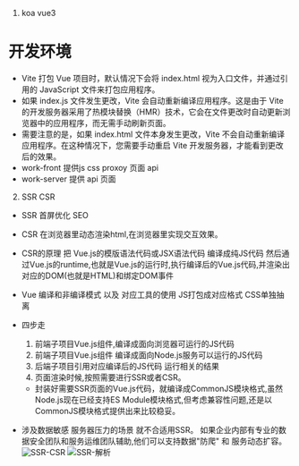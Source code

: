 1. koa vue3
#  开发环境
* Vite 打包 Vue 项目时，默认情况下会将 index.html 视为入口文件，并通过引用的 JavaScript 文件来打包应用程序。
* 如果 index.js 文件发生更改，Vite 会自动重新编译应用程序。这是由于 Vite 的开发服务器采用了热模块替换（HMR）技术，它会在文件更改时自动更新浏览器中的应用程序，而无需手动刷新页面。
* 需要注意的是，如果 index.html 文件本身发生更改，Vite 不会自动重新编译应用程序。在这种情况下，您需要手动重启 Vite 开发服务器，才能看到更改后的效果。
* work-front 提供js css  proxoy   页面 api
* work-server 提供 api  页面

2. SSR CSR
* SSR 首屏优化 SEO
* CSR 在浏览器里动态渲染html,在浏览器里实现交互效果。

* CSR的原理 把 Vue.js的模版语法代码或JSX语法代码 编译成纯JS代码 然后通过Vue.js的runtime,也就是Vue.js的运行时,执行编译后的Vue.js代码,并渲染出对应的DOM(也就是HTML)和绑定DOM事件


* Vue 编译和非编译模式 以及 对应工具的使用 JS打包成对应格式 CSS单独抽离

* 四步走
    1. 前端子项目Vue.js组件,编译成面向浏览器可运行的JS代码
    2. 前端子项目Vue.js组件 编译成面向Node.js服务可以运行的JS代码
    3. 后端子项目引用对应编译后的JS代码 运行相关的结果
    4. 页面渲染时候,按照需要进行SSR或者CSR。

    * 封装好需要SSR页面的Vue.js代码，就编译成CommonJS模块格式,虽然Node.js现在已经支持ES Module模块格式,但考虑兼容性问题,还是以CommonJS模块格式提供出来比较稳妥。

* 涉及数据敏感 服务器压力的场景 就不合适用SSR。 如果企业内部有专业的数据安全团队和服务运维团队辅助,他们可以支持数据"防爬" 和 服务动态扩容。
    ![SSR-CSR](https://static001.geekbang.org/resource/image/0e/21/0ed73dfe29365a3d17bb10d5d1b0be21.jpg?wh=1920x1080)
    ![SSR-解析](https://static001.geekbang.org/resource/image/be/45/be4917fffe9d1a25db03eb2f085de145.jpg?wh=1920x1080)
